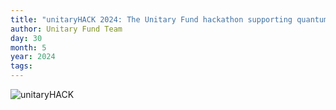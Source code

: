 ```yaml
---
title: "unitaryHACK 2024: The Unitary Fund hackathon supporting quantum open source projects is happening now!"
author: Unitary Fund Team
day: 30
month: 5
year: 2024
tags: 
---
```


![unitaryHACK](/images/logo.png)
